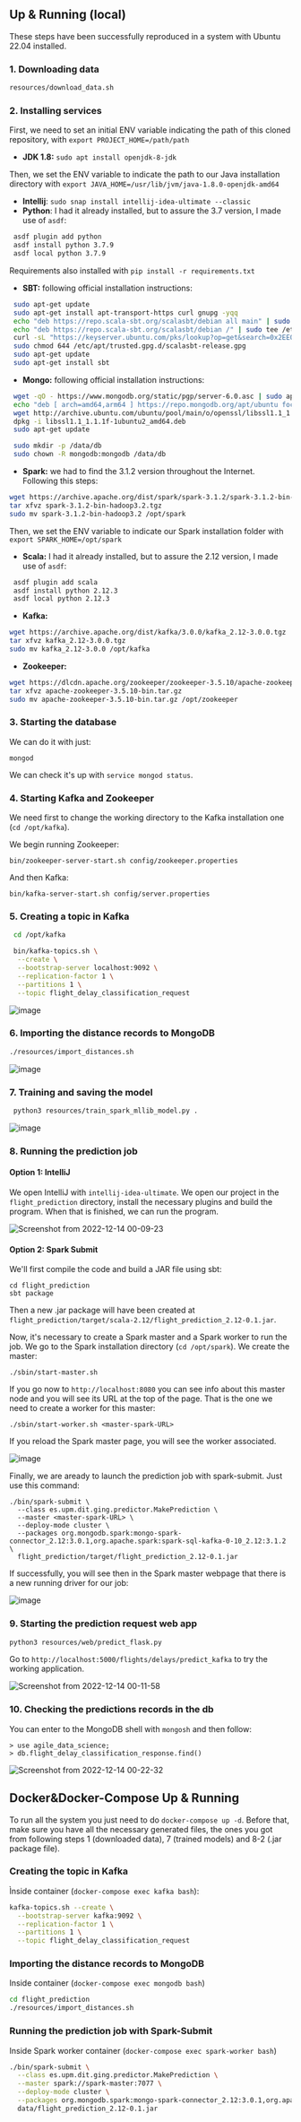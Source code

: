 ## Up & Running (local)

These steps have been successfully reproduced in a system with Ubuntu 22.04 installed.

### 1. Downloading data

```bash
resources/download_data.sh
```

### 2. Installing services

First, we need to set an initial ENV variable indicating the path of this cloned repository, with `export PROJECT_HOME=/path/path`

 * __JDK 1.8:__ `sudo apt install openjdk-8-jdk`

Then, we set the ENV variable to indicate the path to our Java installation directory with `export JAVA_HOME=/usr/lib/jvm/java-1.8.0-openjdk-amd64`

 * __Intellij__: `sudo snap install intellij-idea-ultimate --classic`
 * __Python__: I had it already installed, but to assure the 3.7 version, I made use of `asdf`:

 ```bash
  asdf plugin add python
  asdf install python 3.7.9
  asdf local python 3.7.9
 ```

 Requirements also installed with `pip install -r requirements.txt`

 * __SBT:__ following official installation instructions:

 ```bash
  sudo apt-get update
  sudo apt-get install apt-transport-https curl gnupg -yqq
  echo "deb https://repo.scala-sbt.org/scalasbt/debian all main" | sudo tee /etc/apt/sources.list.d/sbt.list
  echo "deb https://repo.scala-sbt.org/scalasbt/debian /" | sudo tee /etc/apt/sources.list.d/sbt_old.list
  curl -sL "https://keyserver.ubuntu.com/pks/lookup?op=get&search=0x2EE0EA64E40A89B84B2DF73499E82A75642AC823" | sudo -H gpg --no-default-keyring --keyring gnupg-ring:/etc/apt/trusted.gpg.d/scalasbt-release.gpg --import
  sudo chmod 644 /etc/apt/trusted.gpg.d/scalasbt-release.gpg
  sudo apt-get update
  sudo apt-get install sbt
```

 * __Mongo:__ following official installation instructions:

 ```bash
  wget -qO - https://www.mongodb.org/static/pgp/server-6.0.asc | sudo apt-key add -
  echo "deb [ arch=amd64,arm64 ] https://repo.mongodb.org/apt/ubuntu focal/mongodb-org/6.0 multiverse" | sudo tee /etc/apt/sources.list.d/mongodb-org-6.0.list
  wget http://archive.ubuntu.com/ubuntu/pool/main/o/openssl/libssl1.1_1.1.1f-1ubuntu2_amd64.deb
  dpkg -i libssl1.1_1.1.1f-1ubuntu2_amd64.deb
  sudo apt-get update

  sudo mkdir -p /data/db
  sudo chown -R mongodb:mongodb /data/db
 ```

  * __Spark:__ we had to find the 3.1.2 version throughout the Internet. Following this steps:

  ```bash
  wget https://archive.apache.org/dist/spark/spark-3.1.2/spark-3.1.2-bin-hadoop3.2.tgz
  tar xfvz spark-3.1.2-bin-hadoop3.2.tgz
  sudo mv spark-3.1.2-bin-hadoop3.2 /opt/spark
  ```

  Then, we set the ENV variable to indicate our Spark installation folder with `export SPARK_HOME=/opt/spark`

  * __Scala:__ I had it already installed, but to assure the 2.12 version, I made use of `asdf`:

 ```bash
  asdf plugin add scala
  asdf install python 2.12.3
  asdf local python 2.12.3
 ```

  * __Kafka:__ 

  ```bash
  wget https://archive.apache.org/dist/kafka/3.0.0/kafka_2.12-3.0.0.tgz
  tar xfvz kafka_2.12-3.0.0.tgz 
  sudo mv kafka_2.12-3.0.0 /opt/kafka
  ```

  * __Zookeeper:__

  ```bash
  wget https://dlcdn.apache.org/zookeeper/zookeeper-3.5.10/apache-zookeeper-3.5.10-bin.tar.gz
  tar xfvz apache-zookeeper-3.5.10-bin.tar.gz
  sudo mv apache-zookeeper-3.5.10-bin.tar.gz /opt/zookeeper
  ```
  
### 3. Starting the database

We can do it with just:

```
mongod
```

We can check it's up with `service mongod status`.

### 4. Starting Kafka and Zookeeper

We need first to change the working directory to the Kafka installation one (`cd /opt/kafka`).

We begin running Zookeeper:

```
bin/zookeeper-server-start.sh config/zookeeper.properties
```

And then Kafka:

```
bin/kafka-server-start.sh config/server.properties
```

### 5. Creating a topic in Kafka

```bash
 cd /opt/kafka

 bin/kafka-topics.sh \
  --create \
  --bootstrap-server localhost:9092 \
  --replication-factor 1 \
  --partitions 1 \
  --topic flight_delay_classification_request
```

![image](https://user-images.githubusercontent.com/49884623/207953370-cbaba93b-2324-40d1-bcfc-f5741b8fdc6f.png)


### 6. Importing the distance records to MongoDB

```bash
./resources/import_distances.sh
```

![image](https://user-images.githubusercontent.com/49884623/207953466-b9fb74ae-96cf-4b35-a8aa-634fc9199103.png)


### 7. Training and saving the model

```bash
 python3 resources/train_spark_mllib_model.py .
 ```
 
![image](https://user-images.githubusercontent.com/49884623/207961819-77df56f4-7f7a-470f-b406-93201ad28019.png)

### 8. Running the prediction job

#### Option 1: IntelliJ
We open IntelliJ with `intellij-idea-ultimate`. We open our project in the `flight_prediction` directory, install the necessary plugins and build the program. When that is finished, we can run the program.

![Screenshot from 2022-12-14 00-09-23](https://user-images.githubusercontent.com/49884623/207467679-eda2c8a6-04c7-4561-8aaf-a8810b418400.png)

#### Option 2: Spark Submit

We'll first compile the code and build a JAR file using sbt:

```
cd flight_prediction
sbt package
```

Then a new .jar package will have been created at `flight_prediction/target/scala-2.12/flight_prediction_2.12-0.1.jar`.

Now, it's necessary to create a Spark master and a Spark worker to run the job. We go to the Spark installation directory (`cd /opt/spark`). We create the master:

```
./sbin/start-master.sh
```

If you go now to `http://localhost:8080` you can see info about this master node and you will see its URL at the top of the page. That is the one we need to create a worker for this master:

```
./sbin/start-worker.sh <master-spark-URL>
```

If you reload the Spark master page, you will see the worker associated.

![image](https://user-images.githubusercontent.com/49884623/208167788-77af5910-a3ba-4cb5-bcd7-cc6b99eb76d2.png)

Finally, we are aready to launch the prediction job with spark-submit. Just use this command:

```
./bin/spark-submit \
  --class es.upm.dit.ging.predictor.MakePrediction \
  --master <master-spark-URL> \
  --deploy-mode cluster \
  --packages org.mongodb.spark:mongo-spark-connector_2.12:3.0.1,org.apache.spark:spark-sql-kafka-0-10_2.12:3.1.2 \
  flight_prediction/target/flight_prediction_2.12-0.1.jar
```

If successfully, you will see then in the Spark master webpage that there is a new running driver for our job:

![image](https://user-images.githubusercontent.com/49884623/208169174-3d4c7ef0-7b4b-4d7c-b661-0cd5f57ff867.png)

### 9. Starting the prediction request web app

```bash
python3 resources/web/predict_flask.py
```

Go to `http://localhost:5000/flights/delays/predict_kafka` to try the working application.

![Screenshot from 2022-12-14 00-11-58](https://user-images.githubusercontent.com/49884623/207467632-c3097051-4864-4274-8df6-6c4adeb64637.png)

### 10. Checking the predictions records in the db

You can enter to the MongoDB shell with `mongosh` and then follow:

```
> use agile_data_science;
> db.flight_delay_classification_response.find()
```

![Screenshot from 2022-12-14 00-22-32](https://user-images.githubusercontent.com/49884623/207467761-65938dfb-c3a3-4cae-aacf-584aa395c5de.png)

## Docker&Docker-Compose Up & Running

To run all the system you just need to do `docker-compose up -d`. Before that, make sure you have all the necessary generated files, the ones you got from following steps 1 (downloaded data), 7 (trained models) and 8-2 (.jar package file). 

### Creating the topic in Kafka

Ìnside container (`docker-compose exec kafka bash`):
 
```bash
kafka-topics.sh --create \
  --bootstrap-server kafka:9092 \
  --replication-factor 1 \
  --partitions 1 \
  --topic flight_delay_classification_request
```

### Importing the distance records to MongoDB

Inside container (`docker-compose exec mongodb bash`)

 ```bash
 cd flight_prediction
 ./resources/import_distances.sh

 ```

### Running the prediction job with Spark-Submit

Inside Spark worker container (`docker-compose exec spark-worker bash`)

```bash
./bin/spark-submit \
  --class es.upm.dit.ging.predictor.MakePrediction \
  --master spark://spark-master:7077 \
  --deploy-mode cluster \
  --packages org.mongodb.spark:mongo-spark-connector_2.12:3.0.1,org.apache.spark:spark-sql-kafka-0-10_2.12:3.1.2 \
  data/flight_prediction_2.12-0.1.jar
```

